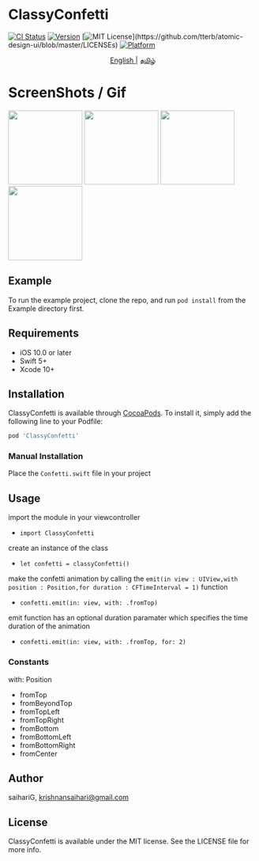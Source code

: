 # ClassyConfetti

[![CI Status](https://img.shields.io/travis/saihariG/ClassyConfetti.svg?style=flat)](https://travis-ci.org/saihariG/ClassyConfetti)
[![Version](https://img.shields.io/cocoapods/v/ClassyConfetti.svg?style=flat)](https://cocoapods.org/pods/ClassyConfetti)
[![MIT License](https://img.shields.io/apm/l/atomic-design-ui.svg?)](https://github.com/tterb/atomic-design-ui/blob/master/LICENSEs)
[![Platform](https://img.shields.io/cocoapods/p/ClassyConfetti.svg?style=flat)](https://cocoapods.org/pods/ClassyConfetti)

<p align="center">
<a href="/README.md" target="_blank"> English </a> | <a href="/README_TA.md" target="_blank"> தமிழ் </a>
</p>

# ScreenShots / Gif

<p float="left">
  <img src="https://user-images.githubusercontent.com/52252342/180391729-f2fb28e4-1648-4c4d-a37d-9681305daf38.gif" width="150" />
  <img src="https://user-images.githubusercontent.com/52252342/180391760-ff2d2861-f06c-4c70-8813-f85a887a7ad7.gif" width="150" /> 
  <img src="https://user-images.githubusercontent.com/52252342/180391773-98ddeebb-9b0b-447d-8a43-2da7a5d204b2.gif" width="150" />
  <img src="https://user-images.githubusercontent.com/52252342/180391781-afa562e6-ff4f-49bd-a208-5fe9bfc42d4d.gif" width="150" />
</p>

## Example

To run the example project, clone the repo, and run `pod install` from the Example directory first.

## Requirements

- iOS 10.0 or later
- Swift 5+
- Xcode 10+

## Installation

ClassyConfetti is available through [CocoaPods](https://cocoapods.org). To install
it, simply add the following line to your Podfile:

```ruby
pod 'ClassyConfetti'
```
### Manual Installation

Place the ```Confetti.swift``` file in your project 

## Usage

import the module in your viewcontroller
- ```import ClassyConfetti```

create an instance of the class
- ```let confetti = classyConfetti()```

make the confetti animation by calling the ```emit(in view : UIView,with position : Position,for duration : CFTimeInterval = 1)``` function
- ```confetti.emit(in: view, with: .fromTop)``` 

emit function has an optional duration paramater which specifies the time duration of the animation
- ```confetti.emit(in: view, with: .fromTop, for: 2)```

### Constants 

with: Position

- fromTop 
- fromBeyondTop 
- fromTopLeft 
- fromTopRight 
- fromBottom 
- fromBottomLeft 
- fromBottomRight 
- fromCenter 

## Author

saihariG, krishnansaihari@gmail.com

## License

ClassyConfetti is available under the MIT license. See the LICENSE file for more info.
